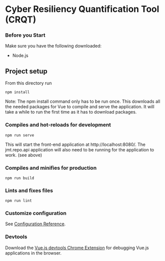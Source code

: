 # Cyber Resiliency Quantification Tool (CRQT)

### Before you Start
Make sure you have the following downloaded:
- Node.js


## Project setup
From this directory run
```
npm install
```
Note: The npm install command only has to be run once. This downloads all the needed packages for Vue to compile and serve the application. It will take a while to run the first time as it has to download packages.

### Compiles and hot-reloads for development
```
npm run serve
```
This will start the front-end application at http://localhost:8080/. The jmt.repo.api application will also need to be running for the application to work. (see above)


### Compiles and minifies for production
```
npm run build
```

### Lints and fixes files
```
npm run lint
```

### Customize configuration
See [Configuration Reference](https://cli.vuejs.org/config/).

### Devtools
Download the [Vue.js devtools Chrome Extension](https://chrome.google.com/webstore/detail/vuejs-devtools/ljjemllljcmogpfapbkkighbhhppjdbg) for debugging Vue.js applications in the browser.